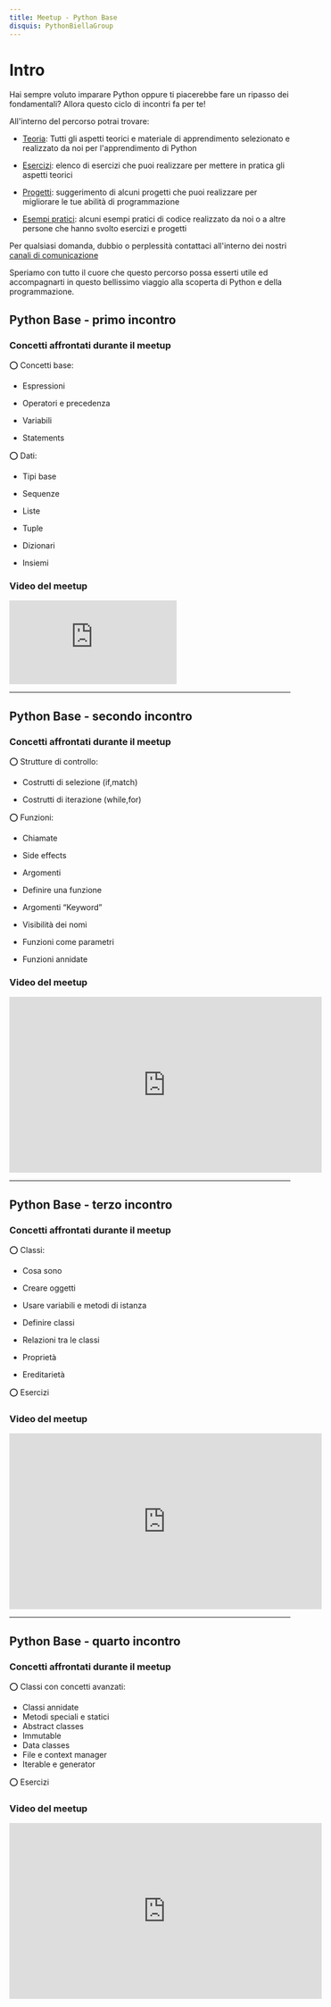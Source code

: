 ```yaml
---
title: Meetup - Python Base
disquis: PythonBiellaGroup
---
```


# Intro

Hai sempre voluto imparare Python oppure ti piacerebbe fare un ripasso dei fondamentali? Allora questo ciclo di incontri fa per te!

All'interno del percorso potrai trovare:

* [Teoria](https://github.com/PythonBiellaGroup/PythonBase/tree/main/teoria): Tutti gli aspetti teorici e materiale di apprendimento selezionato e realizzato da noi per l'apprendimento di Python

* [Esercizi](https://github.com/PythonBiellaGroup/PythonBase/tree/main/esercizi): elenco di esercizi che puoi realizzare per mettere in pratica gli aspetti teorici

* [Progetti](https://github.com/PythonBiellaGroup/PythonBase/tree/main/progetti): suggerimento di alcuni progetti che puoi realizzare per migliorare le tue abilità di programmazione

* [Esempi pratici](https://github.com/PythonBiellaGroup/PythonBase/tree/main/esempi): alcuni esempi pratici di codice realizzato da noi o a altre persone che hanno svolto esercizi e progetti

Per qualsiasi domanda, dubbio o perplessità contattaci all'interno dei nostri [canali di comunicazione](https://linktr.ee/PythonBiellaGroup)

Speriamo con tutto il cuore che questo percorso possa esserti utile ed accompagnarti in questo bellissimo viaggio alla scoperta di Python e della programmazione.

## Python Base - primo incontro

### Concetti affrontati durante il meetup

⭕️ Concetti base:

* Espressioni

* Operatori e precedenza

* Variabili

* Statements

⭕️ Dati:

* Tipi base

* Sequenze

* Liste

* Tuple

* Dizionari

* Insiemi
  
### Video del meetup
<iframe src="https://www.youtube.com/embed/wqDY_v7S8F8" title="YouTube video player" frameborder="0" allow="accelerometer; autoplay; clipboard-write; encrypted-media; gyroscope; picture-in-picture; web-share" allowfullscreen></iframe>

--- 

## Python Base - secondo incontro

### Concetti affrontati durante il meetup

⭕️ Strutture di controllo:

* Costrutti di selezione (if,match)
  
* Costrutti di iterazione (while,for)

⭕️ Funzioni:

* Chiamate

* Side effects

* Argomenti

* Definire una funzione

* Argomenti “Keyword”

* Visibilità dei nomi

* Funzioni come parametri

* Funzioni annidate

### Video del meetup
<iframe width="560" height="315" src="https://www.youtube.com/embed/_6LWnLy-TAM" title="YouTube video player" frameborder="0" allow="accelerometer; autoplay; clipboard-write; encrypted-media; gyroscope; picture-in-picture; web-share" allowfullscreen></iframe>

--- 

## Python Base - terzo incontro

### Concetti affrontati durante il meetup

⭕️ Classi:

* Cosa sono

* Creare oggetti

* Usare variabili e metodi di istanza

* Definire classi

* Relazioni tra le classi

* Proprietà

* Ereditarietà

⭕️ Esercizi


### Video del meetup
<iframe width="560" height="315" src="https://www.youtube.com/embed/cczVo4HepKg" title="YouTube video player" frameborder="0" allow="accelerometer; autoplay; clipboard-write; encrypted-media; gyroscope; picture-in-picture; web-share" allowfullscreen></iframe>

--- 

## Python Base - quarto incontro

### Concetti affrontati durante il meetup

⭕️ Classi con concetti avanzati:

* Classi annidate
* Metodi speciali e statici
* Abstract classes
* Immutable
* Data classes
* File e context manager
* Iterable e generator

⭕️ Esercizi

### Video del meetup
<iframe width="560" height="315" src="https://www.youtube.com/embed/bs-RXtvz-5g" title="YouTube video player" frameborder="0" allow="accelerometer; autoplay; clipboard-write; encrypted-media; gyroscope; picture-in-picture; web-share" allowfullscreen></iframe>